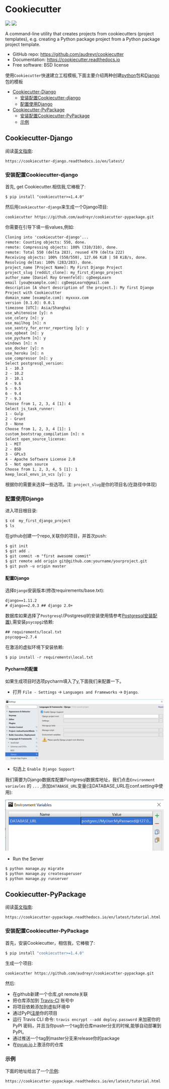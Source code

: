 # Cookiecutter

[![](https://pyup.io/repos/github/audreyr/cookiecutter-pypackage/shield.svg)](https://pyup.io/repos/github/audreyr/cookiecutter-pypackage/)
[![](https://travis-ci.org/audreyr/cookiecutter-pypackage.svg?branch=master)](https://travis-ci.org/audreyr/cookiecutter-pypackage)

A command-line utility that creates projects from cookiecutters (project templates), e.g. creating a Python package project from a Python package project template.

* GitHub repo: https://github.com/audreyr/cookiecutter
* Documentation: https://cookiecutter.readthedocs.io
* Free software: BSD license

使用```Cookiecutter```快速建立工程模板,下面主要介绍两种创建[python](#Cookiecutter-PyPackage)包和[Django](#Cookiecutter-Django)包的模板

* [Cookiecutter-Django](#cookiecutter-django)
  * [安装配置Cookiecutter-django](#安装配置cookiecutter-django)
  * [配置使用Django](#配置使用django)
* [Cookiecutter-PyPackage](#cookiecutter-pypackage)
  * [安装配置Cookiecutter-PyPackage](#安装配置cookiecutter-pypackage)
  * [示例](#示例)

## Cookiecutter-Django

阅读[英文指南](https://cookiecutter-django.readthedocs.io/en/latest/):

```
https://cookiecutter-django.readthedocs.io/en/latest/
```

### 安装配置Cookiecutter-django

首先, get Cookiecutter.相信我,它棒极了:

```shell
$ pip install "cookiecutter>=1.4.0"
```

然后用`Cookiecutter-django`来生成一个Django项目:

```
cookiecutter https://github.com/audreyr/cookiecutter-pypackage.git
```

你需要在引导下填一些values,例如:

```
Cloning into 'cookiecutter-django'...
remote: Counting objects: 550, done.
remote: Compressing objects: 100% (310/310), done.
remote: Total 550 (delta 283), reused 479 (delta 222)
Receiving objects: 100% (550/550), 127.66 KiB | 58 KiB/s, done.
Resolving deltas: 100% (283/283), done.
project_name [Project Name]: My First Django Project
project_slug [reddit_clone]: my_first_django_project
author_name [Daniel Roy Greenfeld]: cgDeepLearn
email [you@example.com]: cgDeepLearn@gmail.com
description [A short description of the project.]: My first Django Project with Cookiecutter
domain_name [example.com]: myxxxx.com
version [0.1.0]: 0.0.1
timezone [UTC]: Asia/Shanghai
use_whitenoise [y]: n
use_celery [n]: y
use_mailhog [n]: n
use_sentry_for_error_reporting [y]: y
use_opbeat [n]: y
use_pycharm [n]: y
windows [n]: n
use_docker [y]: n
use_heroku [n]: n
use_compressor [n]: y
Select postgresql_version:
1 - 10.3
2 - 10.2
3 - 10.1
4 - 9.6
5 - 9.5
6 - 9.4
7 - 9.3
Choose from 1, 2, 3, 4 [1]: 4
Select js_task_runner:
1 - Gulp
2 - Grunt
3 - None
Choose from 1, 2, 3, 4 [1]: 1
custom_bootstrap_compilation [n]: n
Select open_source_license:
1 - MIT
2 - BSD
3 - GPLv3
4 - Apache Software License 2.0
5 - Not open source
Choose from 1, 2, 3, 4, 5 [1]: 1
keep_local_envs_in_vcs [y]: y
```

根据你的需要来选择一些选项。注: `project_slug`是你的项目名(在路径中体现)

### 配置使用Django

进入项目根目录:

```shell
$ cd  my_first_django_project
$ ls
```

在github创建一个repo,关联你的项目，并首次push:

```shell
$ git init
$ git add .
$ git commit -m "first awesome commit"
$ git remote add origin git@github.com:yourname/yourproject.git
$ git push -u origin master
```

#### 配置Django

选择`Django`安装版本(修改requirements/base.txt):

```
django==1.11.2
# django==2.0.3 ## django 2.0+
```

数据库如果选择了`Postgresql`(Postgresql的安装使用情参考[Postgresql安装配置](https://github.com/cgDeepLearn/LinuxSetups/blob/master/docs/databases/postgresql.md)),需安装`psycopg2`依赖:

```
## requirements/local.txt
psycopg==2.7.4
```

在激活的虚拟环境下安装依赖:

```
$ pip install -r requirements\local.txt
```

#### Pycharm的配置

如果生成项目时选项pycharm填入了y,下面我们来配置一下。

* 打开 `File - Settings` -> `Languages and Frameworks` -> `Django`.

![pycharm-django-settings](../../pics/pycharm_django_settings.png)

* 勾选上 `Enable Django Support`

我们需要为Django数据库配置Postgresql数据库地址，我们点击`Environment variavles` 的 `...` ,添加`DATABASE_URL`变量(注DATABASE_URL在conf.setting中使用):

![pycharm-dajngo-env](../../pics/pycharm_django_env.png)

* Run the Server

```shell
$ python manage.py migrate
$ python manage.py createsuperuser
$ python manage.py runserver
```

##  Cookiecutter-PyPackage

阅读[英文指南](https://cookiecutter-pypackage.readthedocs.io/en/latest/tutorial.html):

```
https://cookiecutter-pypackage.readthedocs.io/en/latest/tutorial.html
```

### 安装配置Cookiecutter-PyPackage

首先，安装Cookiecutter，相信我，它棒极了:

```python
$ pip install "cookiecutter>=1.4.0"
```

生成一个项目:

```
cookiecutter https://github.com/audreyr/cookiecutter-pypackage.git
```

然后:

* 在github新建一个仓库,git remote关联
* 把仓库添加到 [Travis-CI](http://travis-ci.org/) 账号中
* 将项目依赖添加到虚拟环境中
* 通过PyPI[注册](https://packaging.python.org/distributing/#register-your-project)你的项目
* 运行 Travis CLI 命令: `travis encrypt --add deploy.password` 来加密你的 PyPI 密码，并且当你push一个tag到仓库master分支的时候,能够自动部署到PyPI。
* 通过推送一个tag到master分支来release你的package
* 在[pyup.io](https://pyup.io/)上激活你的仓库

### 示例

下面的地址给出了一个[示例](https://cookiecutter-pypackage.readthedocs.io/en/latest/tutorial.html):

```
https://cookiecutter-pypackage.readthedocs.io/en/latest/tutorial.html
```


